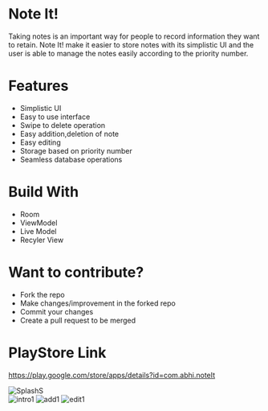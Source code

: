 # Note It!
Taking notes is an important way for people to record information they want to retain. 
Note It! make it easier to store notes with its simplistic UI and the user is able to manage the notes easily according to the priority number.

# Features
* Simplistic UI
* Easy to use interface
* Swipe to delete operation
* Easy addition,deletion of note
* Easy editing
* Storage based on priority number
* Seamless database operations

# Build With
* Room
* ViewModel
* Live Model  
* Recyler View

# Want to contribute?
* Fork the repo
* Make changes/improvement in the forked repo
* Commit your changes
* Create a pull request to be merged

# PlayStore Link
https://play.google.com/store/apps/details?id=com.abhi.noteIt

![SplashS](https://user-images.githubusercontent.com/51455561/80761992-425d9180-8b59-11ea-912b-41816e3149bf.jpg)     
![intro1](https://user-images.githubusercontent.com/51455561/80761988-41c4fb00-8b59-11ea-8b6c-c95eb44e48e6.jpg)
![add1](https://user-images.githubusercontent.com/51455561/80761978-3f62a100-8b59-11ea-94dd-42f7ef8c6f4d.jpg)
![edit1](https://user-images.githubusercontent.com/51455561/80761983-4093ce00-8b59-11ea-864d-3105ddf804d5.jpg)

